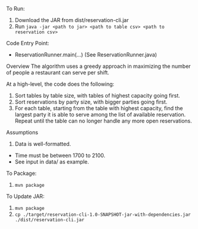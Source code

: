 To Run:
1. Download the JAR from dist/reservation-cli.jar
2. Run `java -jar <path to jar> <path to table csv> <path to reservation csv>`

Code Entry Point:
- ReservationRunner.main(...) (See ReservationRunner.java)

Overview
The algorithm uses a greedy approach in maximizing the number of people a restaurant can serve per shift.

At a high-level, the code does the following:
1. Sort tables by table size, with tables of highest capacity going first.
2. Sort reservations by party size, with bigger parties going first.
3. For each table, starting from the table with highest capacity, find the largest party it is able to serve among the
   list of available reservation. Repeat until the table can no longer handle any more open reservations.

Assumptions
1. Data is well-formatted.
- Time must be between 1700 to 2100.
- See input in data/ as example.

To Package:
1. `mvn package`

To Update JAR:
1. `mvn package`
2. `cp ./target/reservation-cli-1.0-SNAPSHOT-jar-with-dependencies.jar ./dist/reservation-cli.jar`
